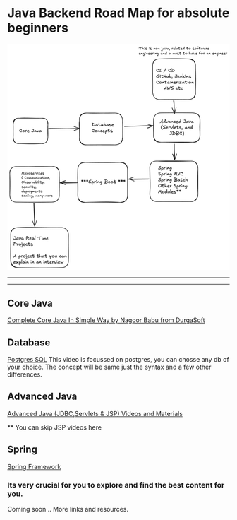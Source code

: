 # Java Backend Road Map for absolute beginners

<img src="data-imgs/java-roadmap.png" alt="Alt text" width="600" />

---
---

## Core Java

[Complete Core Java In Simple Way by Nagoor Babu from DurgaSoft](https://www.udemy.com/course/complete-core-java-in-simple-way/?couponCode=KEEPLEARNING)

## Database 

[Postgres SQL](https://youtu.be/qw--VYLpxG4?si=aTUSl-M5G1OlMAVR)
This video is focussed on postgres, you can chosse any db of your choice. The concept will be same just the syntax and a few other differences.


## Advanced Java

[Advanced Java (JDBC,Servlets & JSP) Videos and Materials](https://www.durgasoftonline.com/courses/JDBC-Java-Database-Connectivity-5e74ab810cf2eb16f8ea483f)

** You can skip JSP videos here

## Spring

[Spring Framework](https://youtube.com/playlist?list=PLsyeobzWxl7qbKoSgR5ub6jolI8-ocxCF&si=y8XKhk0KADzOkx6i)


### Its very crucial for you to explore and find the best content for you.

Coming soon .. More links and resources.